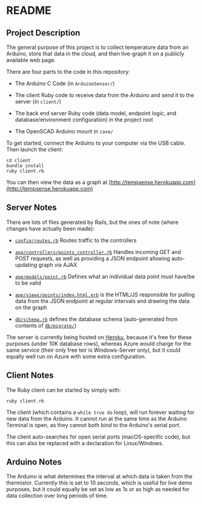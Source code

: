 # README

## Project Description

The general purpose of this project is to collect temperature data from an Arduino, store that data in the cloud, and then live-graph it on a publicly available web page.

There are four parts to the code in this repository:

* The Arduino C Code (in `ArduinoSensor/`)

* The client Ruby code to receive data from the Arduino and send it to the server (in `client/`)

* The back end server Ruby code (data model, endpoint logic, and database/environment configuration) in the project root

* The OpenSCAD Arduino mount in `case/`

To get started, connect the Arduino to your computer via the USB cable. Then launch the client:

    cd client
    bundle install
    ruby client.rb

You can then view the data as a graph at [http://tempsense.herokuapp.com](http://tempsense.herokuapp.com)

## Server Notes

There are lots of files generated by Rails, but the ones of note (where changes have actually been made):

* [`config/routes.rb`](https://github.com/alfo/tempsense/blob/master/config/routes.rb) Routes traffic to the controllers

* [`app/controllers/points_controller.rb`](https://github.com/alfo/tempsense/blob/master/app/controllers/points_controller.rb) Handles incoming GET and POST requests, as well as providing a JSON endpoint allowing auto-updating graph via AJAX

* [`app/models/point.rb`](https://github.com/alfo/tempsense/blob/master/app/models/point.rb) Defines what an individual data point must have/be to be valid

* [`app/views/points/index.html.erb`](https://github.com/alfo/tempsense/blob/master/app/views/points/index.html.erb) is the HTML/JS responsible for pulling data from the JSON endpoint at regular intervals and drawing the data on the graph

* [`db/schema.rb`](https://github.com/alfo/tempsense/blob/master/db/schema.rb) defines the database schema (auto-generated from contents of [`db/migrate/`](https://github.com/alfo/tempsense/tree/master/db/migrate))

The server is currently being hosted on [Heroku](https://www.heroku.com), because it's free for these purposes (under 10K database rows), whereas Azure would charge for the same service (their only free teir is Windows-Server only), but it could equally well run on Azure with some extra configuration.

## Client Notes

The Ruby client can be started by simply with:

    ruby client.rb

The client (which contains a `while true do` loop), will run forever waiting for new data from the Arduino. It cannot run at the same time as the Arduino Terminal is open, as they cannot both bind to the Arduino's serial port.

The client auto-searches for open serial ports (macOS-specific code), but this can also be replaced with a declaration for Linux/Windows.

## Arduino Notes

The Arduino is what determines the interval at which data is taken from the thermistor. Currently this is set to 10 seconds, which is useful for live demo purposes, but it could equally be set as low as 1s or as high as needed for data collection over long periods of time.
